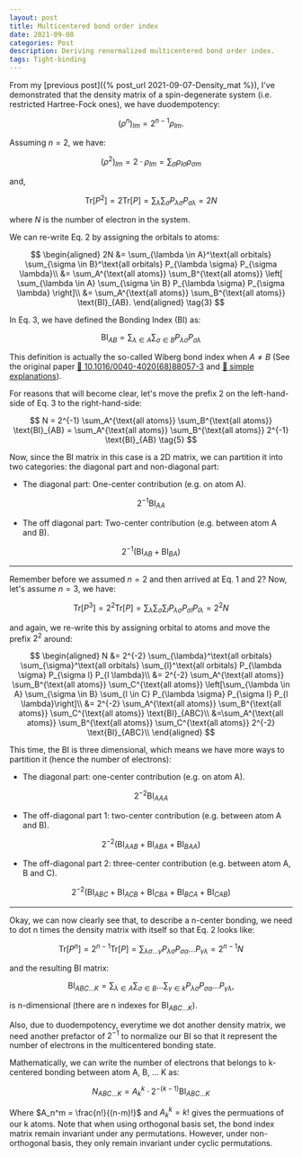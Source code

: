 ```yaml
---
layout: post
title: Multicentered bond order index
date: 2021-09-08
categories: Post
description: Deriving renormalized multicentered bond order index.
tags: Tight-binding
---
```


From my [previous post]({% post_url 2021-09-07-Density_mat %}), I've demonstrated that the density matrix of a spin-degenerate system (i.e. restricted Hartree-Fock ones), we have duodempotency:

$$
\left(\rho ^n\right)_{lm} = 2^{n-1} \rho_{lm}.
$$

Assuming $n=2$, we have:

$$
\left(\rho ^2\right)_{lm} = 2 \cdot \rho_{lm} = \sum_{\sigma} \rho_{l\sigma} \rho_{\sigma m}
\tag{1}
$$

and,

$$
\mathrm{Tr}[P^2] = 2 \mathrm{Tr}[P] = \sum_{\lambda} \sum_{\sigma} P_{\lambda \sigma} P_{\sigma \lambda} = 2N
\tag{2}
$$

where $N$ is the number of electron in the system.

We can re-write Eq. 2 by assigning the orbitals to atoms:

$$
\begin{aligned}
2N &= \sum_{\lambda \in A}^\text{all orbitals} \sum_{\sigma \in B}^\text{all orbitals} P_{\lambda \sigma} P_{\sigma \lambda}\\
&= \sum_A^{\text{all atoms}} \sum_B^{\text{all atoms}} \left[ \sum_{\lambda \in A} \sum_{\sigma \in B} P_{\lambda \sigma} P_{\sigma \lambda} \right]\\
&= \sum_A^{\text{all atoms}} \sum_B^{\text{all atoms}}  \text{BI}_{AB}.
\end{aligned}
\tag{3}
$$

In Eq. 3, we have defined the Bonding Index ($\mathrm{BI}$) as:

$$
\text{BI}_{AB} = \sum_{\lambda \in A} \sum_{\sigma \in B} P_{\lambda \sigma} P_{\sigma \lambda}
\tag{4}
$$

This definition is actually the so-called Wiberg bond index when $A\neq B$ (See the original paper [:link: 10.1016/0040-4020(68)88057-3](https://www.sciencedirect.com/science/article/pii/0040402068880573) and [:link: simple explanations](https://mattermodeling.stackexchange.com/a/1469/1804)).

For reasons that will become clear, let's move the prefix $2$ on the left-hand-side of Eq. 3 to the right-hand-side:

$$
N = 2^{-1} \sum_A^{\text{all atoms}} \sum_B^{\text{all atoms}}  \text{BI}_{AB} = \sum_A^{\text{all atoms}} \sum_B^{\text{all atoms}} 2^{-1} \text{BI}_{AB}
\tag{5}
$$

Now, since the BI matrix in this case is a 2D matrix, we can partition it into two categories: the diagonal part and non-diagonal part:

- The diagonal part: One-center contribution (e.g. on atom A).

$$
2^{-1} \mathrm{BI}_{AA}
$$

- The off diagonal part: Two-center contribution (e.g. between atom A and B).

$$
2^{-1} (\mathrm{BI}_{AB} + \mathrm{BI}_{BA})
$$

---

Remember before we assumed $n=2$ and then arrived at Eq. 1 and 2?
Now, let's assume $n=3$, we have:

$$
\mathrm{Tr}[P^3] = 2^2 \mathrm{Tr}[P] = \sum_{\lambda} \sum_{\sigma} \sum_{l} P_{\lambda \sigma} P_{\sigma l} P_{l \lambda} = 2^2N
\tag{6}
$$

and again, we re-write this by assigning orbital to atoms and move the prefix $2^2$ around:

$$
\begin{aligned}
N &= 2^{-2} \sum_{\lambda}^\text{all orbitals} \sum_{\sigma}^\text{all orbitals} \sum_{l}^\text{all orbitals} P_{\lambda \sigma} P_{\sigma l} P_{l \lambda}\\
&= 2^{-2} \sum_A^{\text{all atoms}} \sum_B^{\text{all atoms}} \sum_C^{\text{all atoms}}  \left[\sum_{\lambda \in A} \sum_{\sigma \in B} \sum_{l \in C} P_{\lambda \sigma} P_{\sigma l} P_{l \lambda}\right]\\
&= 2^{-2} \sum_A^{\text{all atoms}} \sum_B^{\text{all atoms}} \sum_C^{\text{all atoms}}  \text{BI}_{ABC}\\
&=\sum_A^{\text{all atoms}} \sum_B^{\text{all atoms}} \sum_C^{\text{all atoms}}  2^{-2} \text{BI}_{ABC}\\
\end{aligned}
$$

This time, the BI is three dimensional, which means we have more ways to partition it (hence the number of electrons):

- The diagonal part: one-center contribution (e.g. on atom A).

$$
2^{-2} \mathrm{BI}_{AAA}
$$

- The off-diagonal part 1: two-center contribution (e.g. between atom A and B).

$$
2^{-2} (\mathrm{BI}_{AAB}+\mathrm{BI}_{ABA}+\mathrm{BI}_{BAA})
$$

- The off-diagonal part 2: three-center contribution (e.g. between atom A, B and C).

$$
2^{-2} (\mathrm{BI}_{ABC} + \mathrm{BI}_{ACB} + \mathrm{BI}_{CBA} + \mathrm{BI}_{BCA} + \mathrm{BI}_{CAB})
$$

---

Okay, we can now clearly see that, to describe a n-center bonding, we need to dot n times the density matrix with itself so that Eq. 2 looks like:

$$
\mathrm{Tr}[P^n] = 2^{n-1} \mathrm{Tr}[P] = \sum_{\lambda\sigma...\gamma}  P_{\lambda\sigma} P_{\sigma \alpha} ... P_{\gamma\lambda} = 2^{n-1}N
$$

and the resulting BI matrix:

$$
\text{BI}_{ABC...K} = \sum_{\lambda \in A} \sum_{\sigma \in B} ... \sum_{\gamma \in k} P_{\lambda\sigma} P_{\sigma \alpha} ... P_{\gamma\lambda},
$$

is n-dimensional (there are n indexes for $\text{BI}_{ABC...K}$).

Also, due to duodempotency, everytime we dot another density matrix, we need another prefactor of $2^{-1}$ to normalize our BI so that it represent the number of electrons in the multicentered bonding state.

Mathematically, we can write the number of electrons that belongs to k-centered bonding between atom A, B, ... K as:

$$
N_{ABC...K} = A_k^k \cdot 2^{-(k-1)} \mathrm{BI}_{ABC...K}
$$

Where $A_n^m = \frac{n!}{(n-m)!}$ and $A_k^k = k!$ gives the permuations of our k atoms.
Note that when using orthogonal basis set, the bond index matrix remain invariant under any permutations.
However, under non-orthogonal basis, they only remain invariant under cyclic permutations.

<!-- If we have multiple occurrence of the same atom in the $N_{AAABCD...K}$, we have $A_k^k/how many occurrences$.
For example, $N_{AAABCD} = 6!/3 * BI_{AAABCD}$. -->
